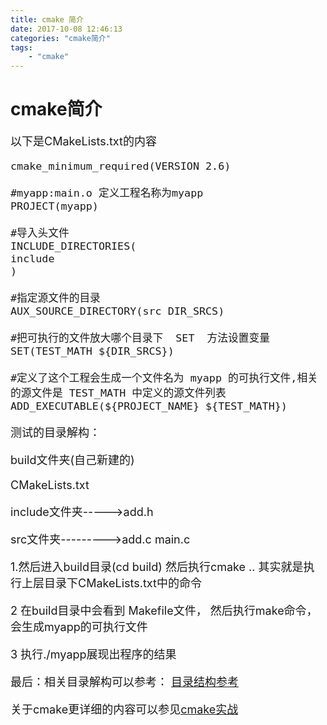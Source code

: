 ```yaml
---
title: cmake 简介
date: 2017-10-08 12:46:13
categories: "cmake简介"
tags:
	- "cmake"
---
```

# cmake简介
<font size=4>

以下是CMakeLists.txt的内容

	cmake_minimum_required(VERSION 2.6)

	#myapp:main.o 定义工程名称为myapp 
	PROJECT(myapp)

	#导入头文件
	INCLUDE_DIRECTORIES(
	include
	)

	#指定源文件的目录
	AUX_SOURCE_DIRECTORY(src DIR_SRCS)

	#把可执行的文件放大哪个目录下  SET  方法设置变量
	SET(TEST_MATH ${DIR_SRCS})
	
	#定义了这个工程会生成一个文件名为 myapp 的可执行文件,相关的源文件是 TEST_MATH 中定义的源文件列表
	ADD_EXECUTABLE(${PROJECT_NAME} ${TEST_MATH})

测试的目录解构：

build文件夹(自己新建的)

CMakeLists.txt

include文件夹----->add.h

src文件夹--------->add.c  main.c

1.然后进入build目录(cd build) 然后执行cmake .. 其实就是执行上层目录下CMakeLists.txt中的命令

2 在build目录中会看到 Makefile文件， 然后执行make命令，会生成myapp的可执行文件

3 执行./myapp展现出程序的结果



最后：相关目录解构可以参考：
[目录结构参考](https://github.com/sheltonliu/Unix_Code_Project/tree/master/cmake/cmake)

关于cmake更详细的内容可以参见[cmake实战](https://github.com/sheltonliu/Unix_Code_Project/tree/master/cmake)



